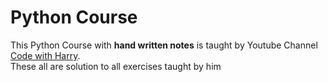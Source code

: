 # Python Course
This Python Course with **hand written notes** is taught by Youtube Channel [Code with Harry](https://www.youtube.com/c/CodeWithHarry/videos).<br> These all are solution to all exercises taught by him 
